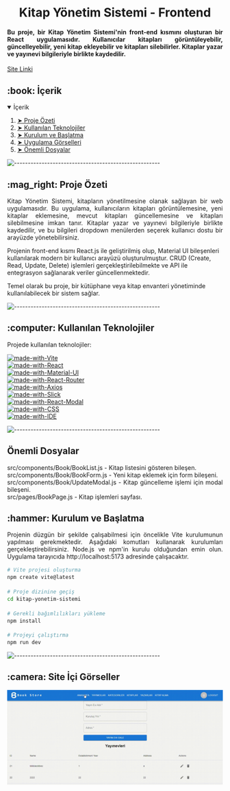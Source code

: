 <h1 align="center">Kitap Yönetim Sistemi - Frontend</h1>
<h4 align="justify"> 
Bu proje, bir Kitap Yönetim Sistemi'nin front-end kısmını oluşturan bir React uygulamasıdır. Kullanıcılar kitapları görüntüleyebilir, güncelleyebilir, yeni kitap ekleyebilir ve kitapları silebilirler. Kitaplar yazar ve yayınevi bilgileriyle birlikte kaydedilir.
</h4>
<p>
<a href="https://library-system-frontend-pi.vercel.app">Site Linki</a> <br>
</p>

<h2 id="table-of-contents"> :book: İçerik</h2>

<details open="open">
  <summary>İçerik</summary>
  <ol>
    <li><a href="#proje-ozeti"> ➤ Proje Özeti</a></li>
    <li><a href="#teknolojiler"> ➤ Kullanılan Teknolojiler</a></li>
    <li><a href="#kurulum"> ➤ Kurulum ve Başlatma</a></li>
    <li><a href="#sistem-gorselleri"> ➤ Uygulama Görselleri</a></li>
    <li><a href="#önemli"> ➤ Önemli Dosyalar</a></li>
  </ol>
</details>

![-----------------------------------------------------](https://raw.githubusercontent.com/andreasbm/readme/master/assets/lines/rainbow.png)

<!-- PROJECT OVERVIEW -->
<h2 id="proje-ozeti"> :mag_right: Proje Özeti</h2>

<p align="justify"> 
Kitap Yönetim Sistemi, kitapların yönetilmesine olanak sağlayan bir web uygulamasıdır. Bu uygulama, kullanıcıların kitapları görüntülemesine, yeni kitaplar eklemesine, mevcut kitapları güncellemesine ve kitapları silebilmesine imkan tanır. Kitaplar yazar ve yayınevi bilgileriyle birlikte kaydedilir, ve bu bilgileri dropdown menülerden seçerek kullanıcı dostu bir arayüzde yönetebilirsiniz.

Projenin front-end kısmı React.js ile geliştirilmiş olup, Material UI bileşenleri kullanılarak modern bir kullanıcı arayüzü oluşturulmuştur. CRUD (Create, Read, Update, Delete) işlemleri gerçekleştirilebilmekte ve API ile entegrasyon sağlanarak veriler güncellenmektedir.

Temel olarak bu proje, bir kütüphane veya kitap envanteri yönetiminde kullanılabilecek bir sistem sağlar.
</p>

![-----------------------------------------------------](https://raw.githubusercontent.com/andreasbm/readme/master/assets/lines/rainbow.png)

<!-- USED TECHNOLOGIES -->
<h2 id="teknolojiler">:computer: Kullanılan Teknolojiler</h2>

<p align="justify"> 
Projede kullanılan teknolojiler:

[![made-with-Vite](https://img.shields.io/badge/Made%20with-Vite-red.svg)](https://vitejs.dev/) <br>
[![made-with-React](https://img.shields.io/badge/Made%20with-React-blueviolet.svg)](https://reactjs.org/) <br>
[![made-with-Material-UI](https://img.shields.io/badge/Made%20with-Material--UI-lightblue.svg)](https://mui.com/) <br>
[![made-with-React-Router](https://img.shields.io/badge/Made%20with-React--Router-red.svg)](https://reactrouter.com/) <br>
[![made-with-Axios](https://img.shields.io/badge/Made%20with-Axios-blue.svg)](https://axios-http.com/) <br>
[![made-with-Slick](https://img.shields.io/badge/Made%20with-Slick-orange.svg)](https://kenwheeler.github.io/slick/) <br>
[![made-with-React-Modal](https://img.shields.io/badge/Made%20with-React--Modal-yellow.svg)](https://reactcommunity.org/react-modal/) <br>
[![made-with-CSS](https://img.shields.io/badge/Made%20with-CSS-green.svg)](https://www.w3.org/Style/CSS/) <br>
[![made-with-IDE](https://img.shields.io/badge/IDE-VS%20Code%20%2F%20WebStorm%20%2F%20Herhangi%20bir%20IDE-blue.svg)](https://code.visualstudio.com/)
</p>

![-----------------------------------------------------](https://raw.githubusercontent.com/andreasbm/readme/master/assets/lines/rainbow.png)

<h2 id="önemli">Önemli Dosyalar</h2>
<p align="justify"> 
src/components/Book/BookList.js - Kitap listesini gösteren bileşen.<br>
src/components/Book/BookForm.js - Yeni kitap eklemek için form bileşeni.<br>
src/components/Book/UpdateModal.js - Kitap güncelleme işlemi için modal bileşeni.<br>
src/pages/BookPage.js - Kitap işlemleri sayfası.<br>
</p>
<!-- SETUP AND LAUNCH -->

<h2 id="kurulum"> :hammer: Kurulum ve Başlatma</h2>

<p align="justify"> 
Projenin düzgün bir şekilde çalışabilmesi için öncelikle Vite kurulumunun yapılması gerekmektedir. Aşağıdaki komutları kullanarak kurulumları gerçekleştirebilirsiniz.
Node.js ve npm'in kurulu olduğundan emin olun.
Uygulama tarayıcıda http://localhost:5173 adresinde çalışacaktır.

```bash
# Vite projesi oluşturma
npm create vite@latest 

# Proje dizinine geçiş
cd kitap-yonetim-sistemi

# Gerekli bağımlılıkları yükleme
npm install

# Projeyi çalıştırma
npm run dev

```

![-----------------------------------------------------](https://raw.githubusercontent.com/andreasbm/readme/master/assets/lines/rainbow.png)

<!-- PROGRAM SCREENSHOTS -->
<h2 id="sistem-gorselleri"> :camera: Site İçi Görseller</h2>

<p align="justify"> 

![GIF Açıklaması](projeGIF.gif)
 
</p>
